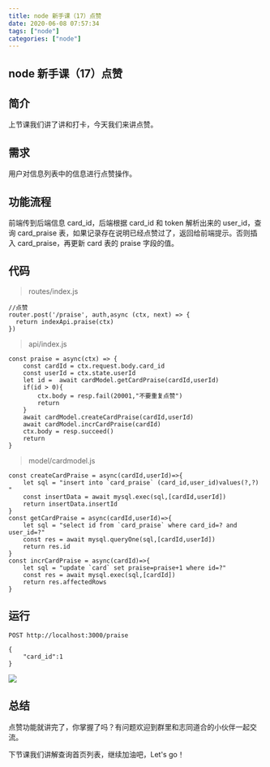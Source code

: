 ```yaml
---
title: node 新手课（17）点赞
date: 2020-06-08 07:57:34
tags: ["node"]
categories: ["node"]
---
```


## node 新手课（17）点赞

## 简介

上节课我们讲了讲和打卡，今天我们来讲点赞。

## 需求

用户对信息列表中的信息进行点赞操作。

## 功能流程

前端传到后端信息 card_id，后端根据 card_id 和 token 解析出来的 user_id，查询 card_praise 表，如果记录存在说明已经点赞过了，返回给前端提示。否则插入 card_praise，再更新 card 表的 praise 字段的值。

## 代码

> routes/index.js

```
//点赞
router.post('/praise', auth,async (ctx, next) => {
  return indexApi.praise(ctx)
})
```

> api/index.js

```
const praise = async(ctx) => {
    const cardId = ctx.request.body.card_id
    const userId = ctx.state.userId
    let id =  await cardModel.getCardPraise(cardId,userId)
    if(id > 0){
        ctx.body = resp.fail(20001,"不要重复点赞")
        return
    }
    await cardModel.createCardPraise(cardId,userId)
    await cardModel.incrCardPraise(cardId)
    ctx.body = resp.succeed()
    return
}
```

> model/cardmodel.js

```
const createCardPraise = async(cardId,userId)=>{
    let sql = "insert into `card_praise` (card_id,user_id)values(?,?) "
    const insertData = await mysql.exec(sql,[cardId,userId])
    return insertData.insertId
}
const getCardPraise = async(cardId,userId)=>{
    let sql = "select id from `card_praise` where card_id=? and user_id=?"
    const res = await mysql.queryOne(sql,[cardId,userId])
    return res.id
}
const incrCardPraise = async(cardId)=>{
    let sql = "update `card` set praise=praise+1 where id=?"
    const res = await mysql.exec(sql,[cardId])
    return res.affectedRows
}
```

## 运行

```
POST http://localhost:3000/praise

{
    "card_id":1
}
```

![](https://cdn.guojiang.club/Fo6qftIGMQq8uM7ANRdWs9Kskow5)

## 总结

点赞功能就讲完了，你掌握了吗？有问题欢迎到群里和志同道合的小伙伴一起交流。

下节课我们讲解查询首页列表，继续加油吧，Let's go！
